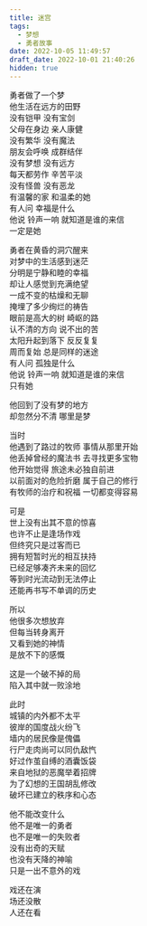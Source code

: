 ```yaml
---
title: 迷宫
tags:
  - 梦想
  - 勇者故事
date: 2022-10-05 11:49:57
draft_date: 2022-10-01 21:40:26
hidden: true
---
```



勇者做了一个梦  
他生活在远方的田野  
没有铠甲 没有宝剑  
父母在身边 亲人康健  
没有繁华 没有魔法  
朋友会呼唤 成群结伴  
没有梦想 没有远方  
每天都劳作 辛苦平淡  
没有怪兽 没有恶龙  
有温馨的家 和温柔的她  
有人问 幸福是什么  
他说 铃声一响 就知道是谁的来信  
一定是她  

勇者在黄昏的洞穴醒来  
对梦中的生活感到迷茫  
分明是宁静和睦的幸福  
却让人感觉到充满绝望  
一成不变的枯燥和无聊  
掩埋了多少绚烂的祷告  
眼前是高大的树 崎岖的路  
认不清的方向 说不出的苦  
太阳升起到落下 反反复复  
周而复始 总是同样的迷途  
有人问 孤独是什么  
他说 铃声一响 就知道是谁的来信  
只有她  

他回到了没有梦的地方  
却忽然分不清 哪里是梦  

当时  
他遇到了路过的牧师 事情从那里开始  
他丢掉曾经的魔法书 去寻找更多宝物  
他开始觉得 旅途未必独自前进  
以前面对的危险折磨 属于自己的修行  
有牧师的治疗和祝福 一切都变得容易  

可是  
世上没有出其不意的惊喜  
也许不止是逢场作戏  
但终究只是过客而已  
拥有短暂时光的相互扶持  
已经足够凑齐未来的回忆  
等到时光流动到无法停止  
还能再书写不单调的历史  

所以  
他很多次想放弃  
但每当转身离开   
又看到她的神情  
是放不下的感慨  

这是一个破不掉的局  
陷入其中就一败涂地  

此时  
城镇的内外都不太平  
彼岸的国度战火纷飞  
墙内的居民像是傀儡  
行尸走肉尚可以同仇敌忾  
好过作茧自缚的酒囊饭袋  
来自地狱的恶魔举着招牌  
为了幻想的王国胡乱修改  
破坏已建立的秩序和心态  

他不能改变什么  
他不是唯一的勇者  
也不是唯一的失败者  
没有出奇的天赋  
也没有天降的神喻  
只是一出不意外的戏  

戏还在演  
场还没散  
人还在看  


